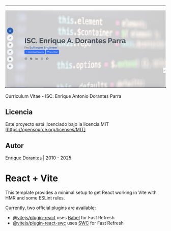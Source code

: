 ------------
![Img](https://github.com/enriquedorantesp/imagenes/blob/main/cv.png)

Curriculum Vitae - ISC. Enrique Antonio Dorantes Parra

## Licencia

Este proyecto está licenciado bajo la licencia MIT [https://opensource.org/licenses/MIT]

## Autor

[Enrique Dorantes](https://github.com/enriquedorantesp) | 2010 - 2025

# React + Vite

This template provides a minimal setup to get React working in Vite with HMR and some ESLint rules.

Currently, two official plugins are available:

- [@vitejs/plugin-react](https://github.com/vitejs/vite-plugin-react/blob/main/packages/plugin-react/README.md) uses [Babel](https://babeljs.io/) for Fast Refresh
- [@vitejs/plugin-react-swc](https://github.com/vitejs/vite-plugin-react-swc) uses [SWC](https://swc.rs/) for Fast Refresh

